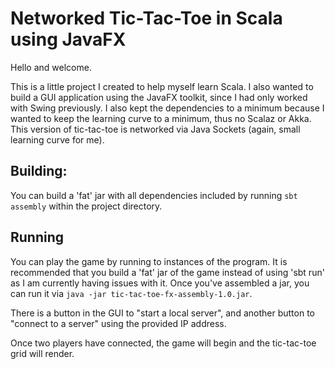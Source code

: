 # Networked Tic-Tac-Toe in Scala using JavaFX
Hello and welcome.

This is a little project I created to help myself learn Scala. I also wanted to build a GUI application using the JavaFX toolkit, since I had only worked with Swing previously. I also kept the dependencies to a minimum because I wanted to keep the learning curve to a minimum, thus no Scalaz or Akka. This version of tic-tac-toe is networked via Java Sockets (again, small learning curve for me).

## Building:
You can build a 'fat' jar with all dependencies included by running `sbt assembly` within the project directory.

## Running
You can play the game by running to instances of the program. It is recommended that you build a 'fat' jar of the game instead of using 'sbt run' as I am currently having issues with it. Once you've assembled a jar, you can run it via `java -jar tic-tac-toe-fx-assembly-1.0.jar`.

There is a button in the GUI to "start a local server", and another button to "connect to a server" using the provided IP address.

Once two players have connected, the game will begin and the tic-tac-toe grid will render.
